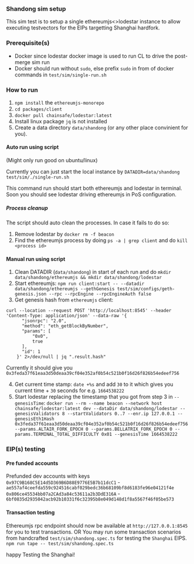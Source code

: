 ### Shandong sim setup

This sim test is to setup a single ethereumjs<>lodestar instance to allow executing testvectors for the EIPs targetting Shanghai hardfork.

### Prerequisite(s)

- Docker since lodestar docker image is used to run CL to drive the post-merge sim run
- Docker should run without `sudo`, else prefix `sudo` in from of docker commands in `test/sim/single-run.sh`

### How to run

1. `npm install` the `ethereumjs-monorepo`
2. `cd packages/client`
3. `docker pull chainsafe/lodestar:latest`
4. Install linux package `jq` is not installed
5. Create a data directory `data/shandong` (or any other place convinient for you).

#### Auto run using script

(Might only run good on ubuntu/linux)

Currently you can just start the local instance by
`DATADIR=data/shandong test/sim/./single-run.sh`

This command run should start both ethereumjs and lodestar in terminal. Soon you should see lodestar driving ethereumjs in PoS configuration.

##### Process cleanup

The script should auto clean the processes. In case it fails to do so:

1. Remove lodestar by `docker rm -f beacon`
2. Find the ethereumjs process by doing `ps -a | grep client` and do `kill <process id>`

#### Manual run using script

1. Clean DATADIR (`data/shandong`) in start of each run and do `mkdir data/shandong/ethereumjs && mkdir data/shandong/lodestar`
2. Start ethereumjs: `npm run client:start -- --datadir data/shandong/ethereumjs --gethGenesis test/sim/configs/geth-genesis.json --rpc --rpcEngine --rpcEngineAuth false`
3. Get genesis hash from `ethereumjs` client:

```
curl --location --request POST 'http://localhost:8545' --header 'Content-Type: application/json' --data-raw '{
      "jsonrpc": "2.0",
      "method": "eth_getBlockByNumber",
      "params": [
          "0x0",
          true
      ],
      "id": 1
    }' 2>/dev/null | jq ".result.hash"
```

Currently it should give you `0x3feda37f61eaa3d50deaa39cf04e352af0b54c521b0f16d26f826b54edeef756`

4. Get current time stamp: `date +%s` and add `30` to it which gives you current time + `30` seconds for e.g. `1664538222`
5. Start lodestar replacing the timestamp that you got from step 3 in `--genesisTime`: `docker run --rm --name beacon --network host chainsafe/lodestar:latest dev --dataDir data/shandong/lodestar --genesisValidators 8 --startValidators 0..7 --enr.ip 127.0.0.1 --genesisEth1Hash 0x3feda37f61eaa3d50deaa39cf04e352af0b54c521b0f16d26f826b54edeef756 --params.ALTAIR_FORK_EPOCH 0 --params.BELLATRIX_FORK_EPOCH 0 --params.TERMINAL_TOTAL_DIFFICULTY 0x01 --genesisTime 1664538222`

### EIP(s) testing

#### Pre funded accounts

Prefunded dev accounts with keys
`0x97C9B168C5E14d5D369B6D88E9776E5B7b11dcC1` - `ae557af4ceefda559c924516cabf029bedc36b68109bf8d6183fe96e04121f4e`
`0x806ce45534bb07a2CAd3a84c53611a2b3DdE316A` - `6bf0835d2935042acb92b10331f6c32395b8e049d148d1f8a5567f46f05be573`

#### Transaction testing

Ethereumjs rpc endpoint should now be available at `http://127.0.0.1:8545` for you to test transactions.
OR
You may run some transaction scenarios from handcrafted `test/sim/shandong.spec.ts` for testing the `Shanghai` EIPS.
`npm run tape -- test/sim/shandong.spec.ts`

happy Testing the Shanghai!
